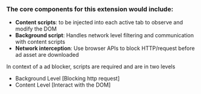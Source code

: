 ### The core components for this extension would include:

- **Content scripts**: to be injected into each active tab to observe and modify the DOM
- **Background script**: Handles network level filtering and communication with content scripts
- **Network interception**: Use browser APIs to block HTTP/request before ad asset are downloaded

In context of a ad blocker, scripts are required and are in two levels

- Background Level [Blocking http request]
- Content Level [Interact with the DOM]
